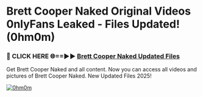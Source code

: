# Brett Cooper Naked Original Videos 0nlyFans Leaked - Files Updated! (0hm0m)

<h3>🔴 CLICK HERE 🌐==►► <a href="https://tinyurl.com/yckcrads" rel="nofollow">Brett Cooper Naked Updated Files</a></h3>

Get Brett Cooper Naked and all content. Now you can access all videos and pictures of Brett Cooper Naked. New Updated Files 2025!

[![0hm0m](https://i.imgur.com/hpKpOFt.gif)](https://tinyurl.com/yckcrads)
